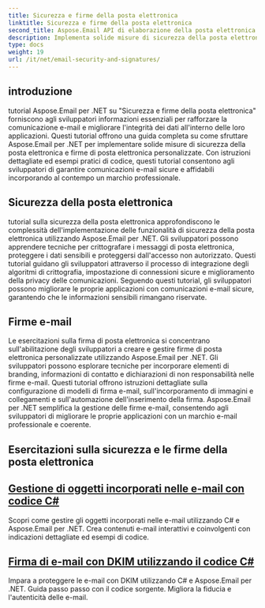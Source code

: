 ```yaml
---
title: Sicurezza e firme della posta elettronica
linktitle: Sicurezza e firme della posta elettronica
second_title: Aspose.Email API di elaborazione della posta elettronica .NET
description: Implementa solide misure di sicurezza della posta elettronica e firme personalizzate con i tutorial Aspose.Email per .NET. Garantire una comunicazione sicura e un branding professionale.
type: docs
weight: 19
url: /it/net/email-security-and-signatures/
---
```


## introduzione

tutorial Aspose.Email per .NET su "Sicurezza e firme della posta elettronica" forniscono agli sviluppatori informazioni essenziali per rafforzare la comunicazione e-mail e migliorare l'integrità dei dati all'interno delle loro applicazioni. Questi tutorial offrono una guida completa su come sfruttare Aspose.Email per .NET per implementare solide misure di sicurezza della posta elettronica e firme di posta elettronica personalizzate. Con istruzioni dettagliate ed esempi pratici di codice, questi tutorial consentono agli sviluppatori di garantire comunicazioni e-mail sicure e affidabili incorporando al contempo un marchio professionale.

## Sicurezza della posta elettronica

tutorial sulla sicurezza della posta elettronica approfondiscono le complessità dell'implementazione delle funzionalità di sicurezza della posta elettronica utilizzando Aspose.Email per .NET. Gli sviluppatori possono apprendere tecniche per crittografare i messaggi di posta elettronica, proteggere i dati sensibili e proteggersi dall'accesso non autorizzato. Questi tutorial guidano gli sviluppatori attraverso il processo di integrazione degli algoritmi di crittografia, impostazione di connessioni sicure e miglioramento della privacy delle comunicazioni. Seguendo questi tutorial, gli sviluppatori possono migliorare le proprie applicazioni con comunicazioni e-mail sicure, garantendo che le informazioni sensibili rimangano riservate.

## Firme e-mail

Le esercitazioni sulla firma di posta elettronica si concentrano sull'abilitazione degli sviluppatori a creare e gestire firme di posta elettronica personalizzate utilizzando Aspose.Email per .NET. Gli sviluppatori possono esplorare tecniche per incorporare elementi di branding, informazioni di contatto e dichiarazioni di non responsabilità nelle firme e-mail. Questi tutorial offrono istruzioni dettagliate sulla configurazione di modelli di firma e-mail, sull'incorporamento di immagini e collegamenti e sull'automazione dell'inserimento della firma. Aspose.Email per .NET semplifica la gestione delle firme e-mail, consentendo agli sviluppatori di migliorare le proprie applicazioni con un marchio e-mail professionale e coerente.


## Esercitazioni sulla sicurezza e le firme della posta elettronica
## [Gestione di oggetti incorporati nelle e-mail con codice C#](./handling-embedded-objects-in-emails-with-csharp-code/)
Scopri come gestire gli oggetti incorporati nelle e-mail utilizzando C# e Aspose.Email per .NET. Crea contenuti e-mail interattivi e coinvolgenti con indicazioni dettagliate ed esempi di codice.
## [Firma di e-mail con DKIM utilizzando il codice C#](./signing-emails-with-dkim-using-csharp-code/)
Impara a proteggere le e-mail con DKIM utilizzando C# e Aspose.Email per .NET. Guida passo passo con il codice sorgente. Migliora la fiducia e l'autenticità delle e-mail.